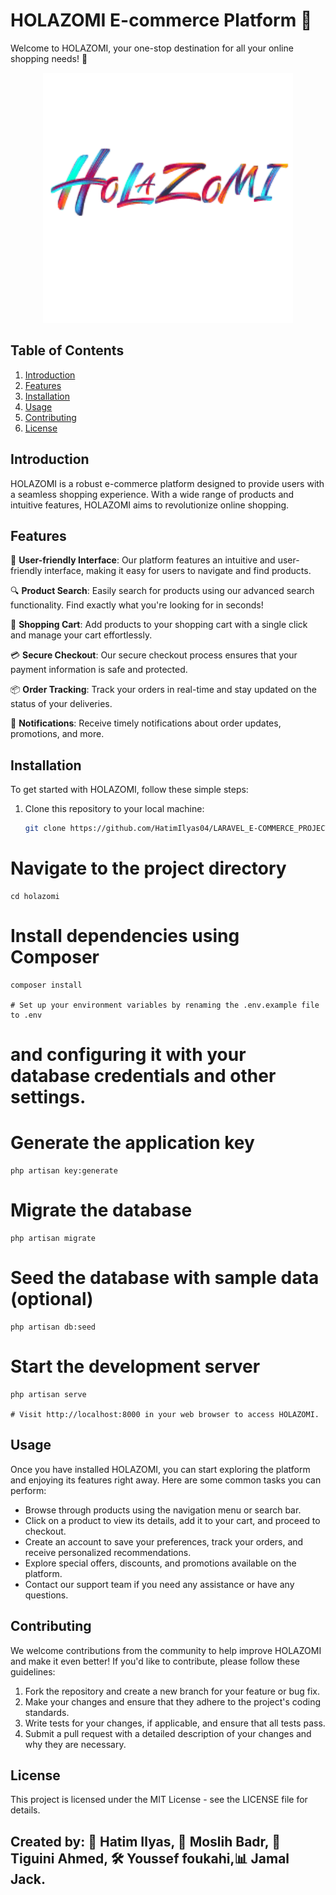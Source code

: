 # HOLAZOMI E-commerce Platform 🛒

Welcome to HOLAZOMI, your one-stop destination for all your online shopping needs! 🎉

<div style="text-align: center;">
    <img src="public/assets/images/logoH.png" alt="HOLAZOMI Logo" width="400">
</div>

## Table of Contents
1. [Introduction](#introduction)
2. [Features](#features)
3. [Installation](#installation)
4. [Usage](#usage)
5. [Contributing](#contributing)
6. [License](#license)

## Introduction

HOLAZOMI is a robust e-commerce platform designed to provide users with a seamless shopping experience. With a wide range of products and intuitive features, HOLAZOMI aims to revolutionize online shopping.

## Features

🌟 **User-friendly Interface**: Our platform features an intuitive and user-friendly interface, making it easy for users to navigate and find products.

🔍 **Product Search**: Easily search for products using our advanced search functionality. Find exactly what you're looking for in seconds!

🛒 **Shopping Cart**: Add products to your shopping cart with a single click and manage your cart effortlessly.

💳 **Secure Checkout**: Our secure checkout process ensures that your payment information is safe and protected.

📦 **Order Tracking**: Track your orders in real-time and stay updated on the status of your deliveries.

🔔 **Notifications**: Receive timely notifications about order updates, promotions, and more.

## Installation

To get started with HOLAZOMI, follow these simple steps:

1. Clone this repository to your local machine:
   ```bash
   git clone https://github.com/HatimIlyas04/LARAVEL_E-COMMERCE_PROJECT
# Navigate to the project directory
    cd holazomi

# Install dependencies using Composer
    composer install

    # Set up your environment variables by renaming the .env.example file to .env 
# and configuring it with your database credentials and other settings.

# Generate the application key
    php artisan key:generate

# Migrate the database
    php artisan migrate

# Seed the database with sample data (optional)
    php artisan db:seed

# Start the development server
    php artisan serve

    # Visit http://localhost:8000 in your web browser to access HOLAZOMI.
## Usage

Once you have installed HOLAZOMI, you can start exploring the platform and enjoying its features right away. Here are some common tasks you can perform:

- Browse through products using the navigation menu or search bar.
- Click on a product to view its details, add it to your cart, and proceed to checkout.
- Create an account to save your preferences, track your orders, and receive personalized recommendations.
- Explore special offers, discounts, and promotions available on the platform.
- Contact our support team if you need any assistance or have any questions.



## Contributing

We welcome contributions from the community to help improve HOLAZOMI and make it even better! If you'd like to contribute, please follow these guidelines:

1. Fork the repository and create a new branch for your feature or bug fix.
2. Make your changes and ensure that they adhere to the project's coding standards.
3. Write tests for your changes, if applicable, and ensure that all tests pass.
4. Submit a pull request with a detailed description of your changes and why they are necessary.

## License

This project is licensed under the MIT License - see the LICENSE file for details.

## Created by: 🚀 **Hatim Ilyas**, 💼 **Moslih Badr**, 🎨 **Tiguini Ahmed**, 🛠️ **Youssef foukahi**,📊 **Jamal Jack**.
